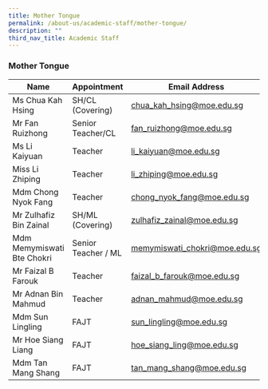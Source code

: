 ```yaml
---
title: Mother Tongue
permalink: /about-us/academic-staff/mother-tongue/
description: ""
third_nav_title: Academic Staff
---
```

### **Mother Tongue**

| Name | Appointment |  Email Address |
|---|---|---|
| Ms Chua Kah Hsing | SH/CL (Covering) | [chua_kah_hsing@moe.edu.sg](mailto:chua_kah_hsing@moe.edu.sg) |
| Mr Fan Ruizhong | Senior Teacher/CL          | [fan_ruizhong@moe.edu.sg](mailto:fan_ruizhong@moe.edu.sg) |
| Ms Li Kaiyuan | Teacher | [li_kaiyuan@moe.edu.sg](mailto:li_kaiyuan@moe.edu.sg) |
| Miss Li Zhiping | Teacher | [li_zhiping@moe.edu.sg](mailto:li_zhiping@moe.edu.sg) |
| Mdm Chong Nyok Fang | Teacher | [chong_nyok_fang@moe.edu.sg](mailto:chong_nyok_fang@moe.edu.sg) |
| Mr Zulhafiz Bin Zainal | SH/ML (Covering) | [zulhafiz_zainal@moe.edu.sg](mailto:zulhafiz_zainal@moe.edu.sg) |
| Mdm Memymiswati Bte Chokri | Senior Teacher / ML | [memymiswati_chokri@moe.edu.sg](mailto:memymiswati_chokri@moe.edu.sg) |
| Mr Faizal B Farouk | Teacher | [faizal_b_farouk@moe.edu.sg](mailto:faizal_b_farouk@moe.edu.sg) |
| Mr Adnan Bin Mahmud | Teacher | [adnan_mahmud@moe.edu.sg](mailto:adnan_mahmud@moe.edu.sg) |
| Mdm Sun Lingling | FAJT | [sun_lingling@moe.edu.sg](mailto:sun_lingling@moe.edu.sg) |
| Mr Hoe Siang Liang | FAJT | [hoe_siang_ling@moe.edu.sg](mailto:sun_lingling@moe.edu.sg) |
| Mdm Tan Mang Shang | FAJT | [tan_mang_shang@moe.edu.sg](mailto:neo_kai_sheng@moe.edu.sg) |